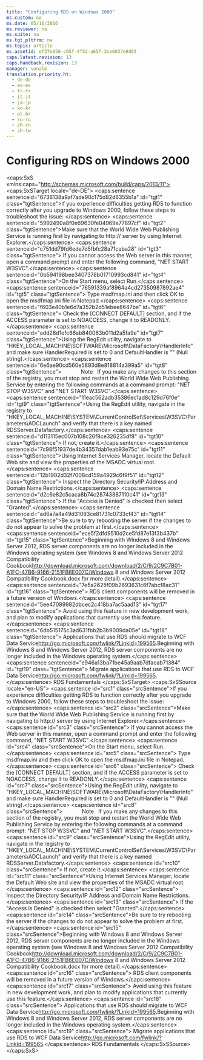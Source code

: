 ```yaml
---
title: "Configuring RDS on Windows 2000"
ms.custom: na
ms.date: 05/16/2016
ms.reviewer: na
ms.suite: na
ms.tgt_pltfrm: na
ms.topic: article
ms.assetid: ef37e858-c05f-4f52-a65f-3ce6037e0d03
caps.latest.revision: 13
caps.handback.revision: 13
manager: sonalm
translation.priority.ht: 
  - de-de
  - es-es
  - fr-fr
  - it-it
  - ja-jp
  - ko-kr
  - pt-br
  - ru-ru
  - zh-cn
  - zh-tw
---
```

# Configuring RDS on Windows 2000
<?xml version="1.0" encoding="utf-8"?>
<caps:SxS xmlns:caps="http://schemas.microsoft.com/build/caps/2013/11">
  <caps:SxSTarget locale="de-DE">
    <developerReferenceWithoutSyntaxDocument xsi:schemaLocation="http://ddue.schemas.microsoft.com/authoring/2003/5 http://dduestorage.blob.core.windows.net/ddueschema/developer.xsd" xmlns="http://ddue.schemas.microsoft.com/authoring/2003/5" xmlns:xlink="http://www.w3.org/1999/xlink" xmlns:xsi="http://www.w3.org/2001/XMLSchema-instance">
      <introduction>
        <para>
          <caps:sentence sentenceid="6736138a9af7ade90c175d82d6355b1a" id="tgt1" class="tgtSentence">If you experience difficulties getting RDS to function correctly after you upgrade to Windows 2000, follow these steps to troubleshoot the issue:  </caps:sentence>
        </para>
        <list class="ordered">
          <listItem>
            <para>
              <caps:sentence sentenceid="5992490a8f0e69630fe04969e77897cf" id="tgt2" class="tgtSentence">Make sure that the World Wide Web Publishing Service is running first by navigating to http:// server by using Internet Explorer.</caps:sentence>
              <caps:sentence sentenceid="c751dd79fd6ede7d5fbfc28a71caba28" id="tgt3" class="tgtSentence"> If you cannot access the Web server in this manner, open a command prompt and enter the following command, "NET START W3SVC".</caps:sentence>
            </para>
          </listItem>
          <listItem>
            <para>
              <caps:sentence sentenceid="0b594198bee3407378b01710993cd841" id="tgt4" class="tgtSentence">On the Start menu, select Run.</caps:sentence>
              <caps:sentence sentenceid="76591339af8964a4cd27350987892ae4" id="tgt5" class="tgtSentence"> Type msdfmap.ini and then click OK to open the msdfmap.ini file in Notepad.</caps:sentence>
              <caps:sentence sentenceid="f603e40b1e6d7a352b2d51ebee8647be" id="tgt6" class="tgtSentence"> Check the [CONNECT DEFAULT] section, and if the ACCESS parameter is set to NOACCESS, change it to READONLY.</caps:sentence>
            </para>
          </listItem>
          <listItem>
            <para>
              <caps:sentence sentenceid="add28d1efc66ab840063b011d2a5fa9e" id="tgt7" class="tgtSentence">Using the RegEdit utility, navigate to "HKEY_LOCAL_MACHINE\SOFTWARE\Microsoft\DataFactory\HandlerInfo" and make sure <legacyBold>HandlerRequired</legacyBold> is set to 0 and <legacyBold>DefaultHandler</legacyBold> is "" (Null string).</caps:sentence>
            </para>
            <para>
              <caps:sentence sentenceid="6e6ae90cd560e5893d8e818814a399a5" id="tgt8" class="tgtSentence">             <legacyBold>Note</legacyBold>   If you make any changes to this section of the registry, you must stop and restart the World Wide Web Publishing Service by entering the following commands at a command prompt: "NET STOP W3SVC" and "NET START W3SVC".</caps:sentence>
            </para>
          </listItem>
          <listItem>
            <para>
              <caps:sentence sentenceid="11eac562adb35386ec1ad8c129d76f0e" id="tgt9" class="tgtSentence">Using the RegEdit utility, navigate in the registry to "HKEY_LOCAL_MACHINE\SYSTEM\CurrentControlSet\Services\W3SVC\Parameters\ADCLaunch" and verify that there is a key named <legacyBold>RDSServer.Datafactory</legacyBold>.</caps:sentence>
              <caps:sentence sentenceid="d113115ec007b108c26f8ce326235df8" id="tgt10" class="tgtSentence"> If not, create it.</caps:sentence>
            </para>
          </listItem>
          <listItem>
            <para>
              <caps:sentence sentenceid="7c98f51937de4b34357dab1eab93e75c" id="tgt11" class="tgtSentence">Using Internet Services Manager, locate the Default Web site and view the properties of the MSADC virtual root.</caps:sentence>
              <caps:sentence sentenceid="12b1902d32f7008cd159a4929c6f9f51" id="tgt12" class="tgtSentence"> Inspect the Directory Security/IP Address and Domain Name Restrictions.</caps:sentence>
              <caps:sentence sentenceid="d2c6e82c5caca8b74c28743887110c41" id="tgt13" class="tgtSentence"> If the "Access is Denied" is checked then select "Granted".</caps:sentence>
            </para>
          </listItem>
        </list>
        <para>
          <caps:sentence sentenceid="ad6a7a4a49d31083ce81731c0733cf43" id="tgt14" class="tgtSentence">Be sure to try rebooting the server if the changes to do not appear to solve the problem at first.</caps:sentence>
        </para>
        <alert class="important">
          <para>
            <caps:sentence sentenceid="ece5f2dfd9510d2ce5fd87e13f3b437b" id="tgt15" class="tgtSentence">Beginning with Windows 8 and Windows Server 2012, RDS server components are no longer included in the Windows operating system (see Windows 8 and <externalLink><linkText>Windows Server 2012 Compatibility Cookbook</linkText><linkUri>http://download.microsoft.com/download/2/C/9/2C9C7B01-A1FC-47B6-9166-2151FB6E007C/Windows 8 and Windows Server 2012 Compatibility Cookbook.docx</linkUri></externalLink> for more detail).</caps:sentence>
            <caps:sentence sentenceid="7e5a2625f09b2693631c6f7abcf8ac31" id="tgt16" class="tgtSentence"> RDS client components will be removed in a future version of Windows.</caps:sentence>
            <caps:sentence sentenceid="5ee47089982dbcec2c418ba7ac5aad13" id="tgt17" class="tgtSentence"> Avoid using this feature in new development work, and plan to modify applications that currently use this feature.</caps:sentence>
            <caps:sentence sentenceid="6db515175c3ad631fbb2b3b9009da05e" id="tgt18" class="tgtSentence"> Applications that use RDS should migrate to <externalLink><linkText>WCF Data Service</linkText><linkUri>http://go.microsoft.com/fwlink/?LinkId=199565</linkUri></externalLink>.Beginning with Windows 8 and Windows Server 2012, RDS server components are no longer included in the Windows operating system.</caps:sentence>
            <caps:sentence sentenceid="e946a13ba71be45a9aab7dfacab71384" id="tgt19" class="tgtSentence"> Migrate applications that use RDS to <externalLink><linkText>WCF Data Service</linkText><linkUri>http://go.microsoft.com/fwlink/?LinkId=199565</linkUri></externalLink>.</caps:sentence>
          </para>
        </alert>
      </introduction>
      <relatedTopics>
        <link xlink:href="a676f0a7-7d17-45db-87c1-3fc78627465f">RDS Fundamentals</link>
      </relatedTopics>
    </developerReferenceWithoutSyntaxDocument>
  </caps:SxSTarget>
  <caps:SxSSource locale="en-US">
    <developerReferenceWithoutSyntaxDocument xsi:schemaLocation="http://ddue.schemas.microsoft.com/authoring/2003/5 http://dduestorage.blob.core.windows.net/ddueschema/developer.xsd" xmlns="http://ddue.schemas.microsoft.com/authoring/2003/5" xmlns:xlink="http://www.w3.org/1999/xlink" xmlns:xsi="http://www.w3.org/2001/XMLSchema-instance">
      <introduction>
        <para>
          <caps:sentence id="src1" class="srcSentence">If you experience difficulties getting RDS to function correctly after you upgrade to Windows 2000, follow these steps to troubleshoot the issue:  </caps:sentence>
        </para>
        <list class="ordered">
          <listItem>
            <para>
              <caps:sentence id="src2" class="srcSentence">Make sure that the World Wide Web Publishing Service is running first by navigating to http:// server by using Internet Explorer.</caps:sentence>
              <caps:sentence id="src3" class="srcSentence"> If you cannot access the Web server in this manner, open a command prompt and enter the following command, "NET START W3SVC".</caps:sentence>
            </para>
          </listItem>
          <listItem>
            <para>
              <caps:sentence id="src4" class="srcSentence">On the Start menu, select Run.</caps:sentence>
              <caps:sentence id="src5" class="srcSentence"> Type msdfmap.ini and then click OK to open the msdfmap.ini file in Notepad.</caps:sentence>
              <caps:sentence id="src6" class="srcSentence"> Check the [CONNECT DEFAULT] section, and if the ACCESS parameter is set to NOACCESS, change it to READONLY.</caps:sentence>
            </para>
          </listItem>
          <listItem>
            <para>
              <caps:sentence id="src7" class="srcSentence">Using the RegEdit utility, navigate to "HKEY_LOCAL_MACHINE\SOFTWARE\Microsoft\DataFactory\HandlerInfo" and make sure <legacyBold>HandlerRequired</legacyBold> is set to 0 and <legacyBold>DefaultHandler</legacyBold> is "" (Null string).</caps:sentence>
            </para>
            <para>
              <caps:sentence id="src8" class="srcSentence">             <legacyBold>Note</legacyBold>   If you make any changes to this section of the registry, you must stop and restart the World Wide Web Publishing Service by entering the following commands at a command prompt: "NET STOP W3SVC" and "NET START W3SVC".</caps:sentence>
            </para>
          </listItem>
          <listItem>
            <para>
              <caps:sentence id="src9" class="srcSentence">Using the RegEdit utility, navigate in the registry to "HKEY_LOCAL_MACHINE\SYSTEM\CurrentControlSet\Services\W3SVC\Parameters\ADCLaunch" and verify that there is a key named <legacyBold>RDSServer.Datafactory</legacyBold>.</caps:sentence>
              <caps:sentence id="src10" class="srcSentence"> If not, create it.</caps:sentence>
            </para>
          </listItem>
          <listItem>
            <para>
              <caps:sentence id="src11" class="srcSentence">Using Internet Services Manager, locate the Default Web site and view the properties of the MSADC virtual root.</caps:sentence>
              <caps:sentence id="src12" class="srcSentence"> Inspect the Directory Security/IP Address and Domain Name Restrictions.</caps:sentence>
              <caps:sentence id="src13" class="srcSentence"> If the "Access is Denied" is checked then select "Granted".</caps:sentence>
            </para>
          </listItem>
        </list>
        <para>
          <caps:sentence id="src14" class="srcSentence">Be sure to try rebooting the server if the changes to do not appear to solve the problem at first.</caps:sentence>
        </para>
        <alert class="important">
          <para>
            <caps:sentence id="src15" class="srcSentence">Beginning with Windows 8 and Windows Server 2012, RDS server components are no longer included in the Windows operating system (see Windows 8 and <externalLink><linkText>Windows Server 2012 Compatibility Cookbook</linkText><linkUri>http://download.microsoft.com/download/2/C/9/2C9C7B01-A1FC-47B6-9166-2151FB6E007C/Windows 8 and Windows Server 2012 Compatibility Cookbook.docx</linkUri></externalLink> for more detail).</caps:sentence>
            <caps:sentence id="src16" class="srcSentence"> RDS client components will be removed in a future version of Windows.</caps:sentence>
            <caps:sentence id="src17" class="srcSentence"> Avoid using this feature in new development work, and plan to modify applications that currently use this feature.</caps:sentence>
            <caps:sentence id="src18" class="srcSentence"> Applications that use RDS should migrate to <externalLink><linkText>WCF Data Service</linkText><linkUri>http://go.microsoft.com/fwlink/?LinkId=199565</linkUri></externalLink>.Beginning with Windows 8 and Windows Server 2012, RDS server components are no longer included in the Windows operating system.</caps:sentence>
            <caps:sentence id="src19" class="srcSentence"> Migrate applications that use RDS to <externalLink><linkText>WCF Data Service</linkText><linkUri>http://go.microsoft.com/fwlink/?LinkId=199565</linkUri></externalLink>.</caps:sentence>
          </para>
        </alert>
      </introduction>
      <relatedTopics>
        <link xlink:href="a676f0a7-7d17-45db-87c1-3fc78627465f">RDS Fundamentals</link>
      </relatedTopics>
    </developerReferenceWithoutSyntaxDocument>
  </caps:SxSSource>
</caps:SxS>